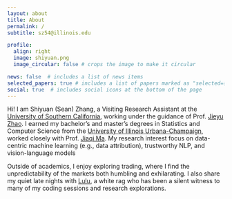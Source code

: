 ```yaml
---
layout: about
title: About
permalink: /
subtitle: sz54@illinois.edu

profile:
  align: right
  image: shiyuan.png
  image_circular: false # crops the image to make it circular

news: false  # includes a list of news items
selected_papers: true # includes a list of papers marked as "selected={true}"
social: true  # includes social icons at the bottom of the page
---
```


Hi! I am Shiyuan (Sean) Zhang, a Visiting Research Assistant at the [University of Southern California](https://www.usc.edu/), working under the guidance of Prof. [Jieyu Zhao](https://jyzhao.net/). I earned my bachelor’s and master’s degrees in Statistics and Computer Science from the [University of Illinois Urbana-Champaign](https://illinois.edu/), worked closely with Prof. [Jiaqi Ma](https://jiaqima.github.io/). My research interest focus on data-centric machine learning (e.g., data attribution), trustworthy NLP, and vision-language models

Outside of academics, I enjoy exploring trading, where I find the unpredictability of the markets both humbling and exhilarating. I also share my quiet late nights with [Lulu](/assets/img/lulu.jpg), a white rag who has been a silent witness to many of my coding sessions and research explorations.


